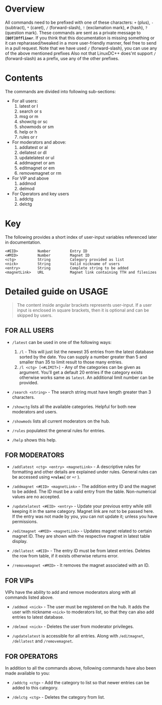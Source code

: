# Overview
All commands need to be prefixed with one of these characters: `+` (plus), `-` (subtract), `*` (caret),
`/` (forward-slash), `!` (exclamation mark), `#` (hash), `?` (question mark). These commands are sent
as a private message to **`[BOT]Offliner`**. If you think that this documentation is missing something
or it can repharased/tweaked in a more user-friendly manner, feel free to send in a pull request.
Note that we have used `/` (forward-slash), you can use any of the above mentioned prefixes
Also not that LinuxDC++ does'nt support `/` (forward-slash) as a prefix, use any of the other prefixes.

# Contents
The commands are divided into following sub-sections:

 - For all users:
    1. latest or l
    1. search or s
    1. msg or m
    1. showctg or sc
    1. showmods or sm
    1. help or h
    1. rules or r
 - For moderators and above:
    1. addlatest or al
    1. dellatest or dl
    1. updatelatest or ul
    1. addmagnet or am
    1. editmagnet or em
    1. removemagnet or rm
 - For VIP and above
    1. addmod
    1. delmod
 - For Operators and key users
    1. addctg
    1. delctg

# Key
The following provides a short index of user-input variables referenced later in documentation.

    <#EID>         Number         Entry ID
    <#MID>         Number         Magnet ID
    <ctg>          String         Category provided as list
    <nick>         String         Valid nickname of users
    <entry>        String         Complete string to be added
    <magnetLink>   URL            Magnet link containing TTH and filesizes

# Detailed guide on USAGE

> The content inside angular brackets represents user-input. If a
> user input is enclosed in square brackets, then it is optional and
> can be skipped by users.

## FOR ALL USERS

 - `/latest` can be used in one of the following ways:
    1. `/l` - This will just list the newest 35 entries from the latest database sorted by the date. You can
    supply a number greater than 5 and smaller than 35 to limit result to those many entries.
    2. `/l <ctg> [<#LIMIT>]` - Any of the categories can be given as argument. You'll get a default 20 entries if the
    category exists otherwise works same as `latest`. An additional limit number can be provided.

 - `/search <string>` - The search string must have length greater than 3 characters.

 - `/showctg` lists all the available categories. Helpful for both new moderators and users.

 - `/showmods` lists all current moderators on the hub.

 - `/rules` populatest the general rules for entries.

 - `/help` shows this help.

## FOR MODERATORS

 - `/addlatest <ctg> <entry> <magnetLink>` - A descriptive rules for formatting and other details are explained
 under rules. General rules can be accessed using **`+rules`**( or `+r` ).

 - `/addmagnet <#EID> <magnetLink>` - The addition entry ID and the magnet to be added. The ID must be a
 valid entry from the table. Non-numerical values are no accepted.

 - `/updatelatest <#EID> <entry>` - Update your previous entry while still keeping it in the same
 category. Magnet link are not to be passed here. If the entry was not made by you, you can not
 update it; unless you have permissions.

 - `/editmagnet <#MID> <magnetLink>` - Updates magnet related to certain magnet ID. They are shown with
 the respective magnet in latest table display.

 - `/dellatest <#EID>` - The entry ID must be from latest entries. Deletes the row from table, if it exists
 otherwise returns error.

 - `/removemagnet <#MID>` - It removes the magnet associated with an ID.

## FOR VIPs
VIPs have the ability to add and remove moderators along with all commands listed above.

 - `/addmod <nick>` - The user must be registered on the hub. It adds the user with nickname `<nick>` to
 moderators list, so that they can also add entries to latest database.

 - `/delmod <nick>` - Deletes the user from moderator privileges.

 - `/updatelatest` is accessible for all entries. Along with `/editmagnet`, `/dellatest` and `/removemagnet`.

## FOR OPERATORS
In addition to all the commands above, following commands have also been made available to you:

 - `/addctg <ctg>` - Add the category to list so that newer entries can be added to this category.

 - `/delctg <ctg>` - Deletes the category from list.
